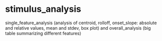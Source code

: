 # stimulus_analysis
single_feature_analysis (analysis of centroid, rolloff, onset_slope: absolute and relative values, mean and stdev, box plot) and 
overall_analysis (big table summarizing different features)
